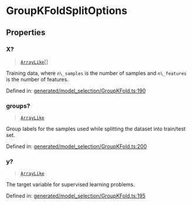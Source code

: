 # GroupKFoldSplitOptions

## Properties

### X?

> [`ArrayLike`](../types/ArrayLike.md)[]

Training data, where `n\_samples` is the number of samples and `n\_features` is the number of features.

Defined in:  [generated/model\_selection/GroupKFold.ts:190](https://github.com/transitive-bullshit/scikit-learn-ts/blob/122b3c0/packages/sklearn/src/generated/model_selection/GroupKFold.ts#L190)

### groups?

> [`ArrayLike`](../types/ArrayLike.md)

Group labels for the samples used while splitting the dataset into train/test set.

Defined in:  [generated/model\_selection/GroupKFold.ts:200](https://github.com/transitive-bullshit/scikit-learn-ts/blob/122b3c0/packages/sklearn/src/generated/model_selection/GroupKFold.ts#L200)

### y?

> [`ArrayLike`](../types/ArrayLike.md)

The target variable for supervised learning problems.

Defined in:  [generated/model\_selection/GroupKFold.ts:195](https://github.com/transitive-bullshit/scikit-learn-ts/blob/122b3c0/packages/sklearn/src/generated/model_selection/GroupKFold.ts#L195)
